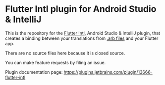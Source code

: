 # Flutter Intl plugin for Android Studio & IntelliJ

This is the repository for the [Flutter Intl](https://plugins.jetbrains.com/plugin/13666-flutter-intl), Android Studio & IntelliJ plugin, that creates a binding between your translations from [.arb files](https://localizely.com/flutter-arb/) and your Flutter app.

There are no source files here because it is closed source. 

You can make feature requests by filing an issue.

Plugin documentation page: https://plugins.jetbrains.com/plugin/13666-flutter-intl
